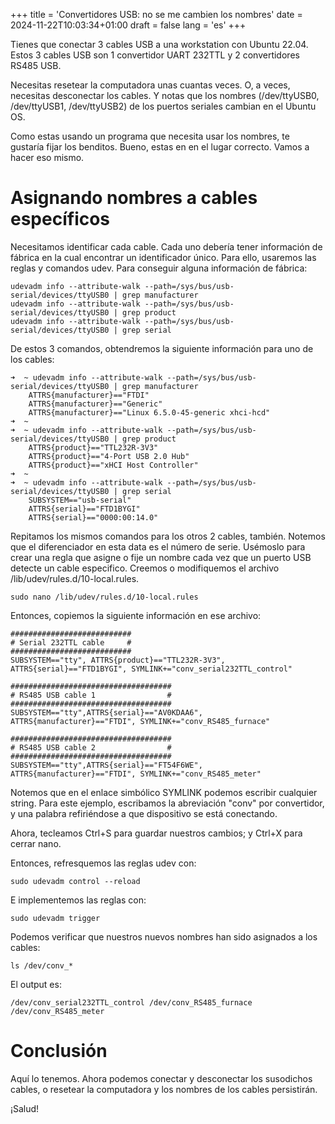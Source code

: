 +++
title = 'Convertidores USB: no se me cambien los nombres'
date = 2024-11-22T10:03:34+01:00
draft = false
lang = 'es'
+++

Tienes que conectar 3 cables USB a una workstation con Ubuntu 22.04. Estos 3 cables USB son 1 convertidor UART 232TTL y 2 convertidores RS485 USB.

Necesitas resetear la computadora unas cuantas veces. O, a veces, necesitas desconectar los cables. Y notas que los nombres (/dev/ttyUSB0, /dev/ttyUSB1, /dev/ttyUSB2) de los puertos seriales cambian en el Ubuntu OS.

Como estas usando un programa que necesita usar los nombres, te gustaría fijar los benditos. Bueno, estas en en el lugar correcto. Vamos a hacer eso mismo.

# Asignando nombres a cables específicos

Necesitamos identificar cada cable. Cada uno debería tener información de fábrica en la cual encontrar un identificador único. Para ello, usaremos las reglas y comandos udev. Para conseguir alguna información de fábrica:
```
udevadm info --attribute-walk --path=/sys/bus/usb-serial/devices/ttyUSB0 | grep manufacturer
udevadm info --attribute-walk --path=/sys/bus/usb-serial/devices/ttyUSB0 | grep product
udevadm info --attribute-walk --path=/sys/bus/usb-serial/devices/ttyUSB0 | grep serial
```
De estos 3 comandos, obtendremos la siguiente información para uno de los cables:
```
➜  ~ udevadm info --attribute-walk --path=/sys/bus/usb-serial/devices/ttyUSB0 | grep manufacturer
    ATTRS{manufacturer}=="FTDI"
    ATTRS{manufacturer}=="Generic"
    ATTRS{manufacturer}=="Linux 6.5.0-45-generic xhci-hcd"
➜  ~
➜  ~ udevadm info --attribute-walk --path=/sys/bus/usb-serial/devices/ttyUSB0 | grep product    
    ATTRS{product}=="TTL232R-3V3"
    ATTRS{product}=="4-Port USB 2.0 Hub"
    ATTRS{product}=="xHCI Host Controller"
➜  ~
➜  ~ udevadm info --attribute-walk --path=/sys/bus/usb-serial/devices/ttyUSB0 | grep serial
    SUBSYSTEM=="usb-serial"
    ATTRS{serial}=="FTD1BYGI"
    ATTRS{serial}=="0000:00:14.0"
```
Repitamos los mismos comandos para los otros 2 cables, también. Notemos que el diferenciador en esta data es el número de serie. Usémoslo para crear una regla que asigne o fije un nombre cada vez que un puerto USB detecte un cable especifico. Creemos o modifiquemos el archivo /lib/udev/rules.d/10-local.rules.
```
sudo nano /lib/udev/rules.d/10-local.rules
```
Entonces, copiemos la siguiente información en ese archivo: 
```
###########################
# Serial 232TTL cable     #
###########################
SUBSYSTEM=="tty", ATTRS{product}=="TTL232R-3V3", ATTRS{serial}=="FTD1BYGI", SYMLINK+="conv_serial232TTL_control"

####################################
# RS485 USB cable 1                #
####################################
SUBSYSTEM=="tty",ATTRS{serial}=="AV0KDAA6", ATTRS{manufacturer}=="FTDI", SYMLINK+="conv_RS485_furnace"

####################################
# RS485 USB cable 2                #
####################################
SUBSYSTEM=="tty",ATTRS{serial}=="FT54F6WE", ATTRS{manufacturer}=="FTDI", SYMLINK+="conv_RS485_meter"
```
Notemos que en el enlace simbólico SYMLINK podemos escribir cualquier string. Para este ejemplo, escribamos la abreviación "conv" por convertidor, y una palabra refiriéndose a que dispositivo se está conectando.

Ahora, tecleamos Ctrl+S para guardar nuestros cambios; y Ctrl+X para cerrar nano.

Entonces, refresquemos las reglas udev con:
```
sudo udevadm control --reload
```

E implementemos las reglas con:
```
sudo udevadm trigger
```
Podemos verificar que nuestros nuevos nombres han sido asignados a los cables:
```
ls /dev/conv_*
```
El output es:
```
/dev/conv_serial232TTL_control /dev/conv_RS485_furnace /dev/conv_RS485_meter
```

# Conclusión
Aquí lo tenemos. Ahora podemos conectar y desconectar los susodichos cables, o resetear la computadora y los nombres de los cables persistirán.

¡Salud!
